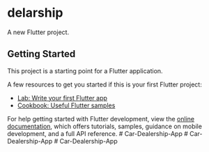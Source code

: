 # delarship

A new Flutter project.

## Getting Started

This project is a starting point for a Flutter application.

A few resources to get you started if this is your first Flutter project:

- [Lab: Write your first Flutter app](https://docs.flutter.dev/get-started/codelab)
- [Cookbook: Useful Flutter samples](https://docs.flutter.dev/cookbook)

For help getting started with Flutter development, view the
[online documentation](https://docs.flutter.dev/), which offers tutorials,
samples, guidance on mobile development, and a full API reference.
#   C a r - D e a l e r s h i p - A p p  
 #   C a r - D e a l e r s h i p - A p p  
 #   C a r - D e a l e r s h i p - A p p  
 